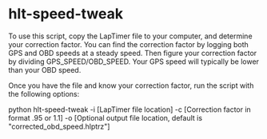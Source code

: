 # hlt-speed-tweak

To use this script, copy the LapTimer file to your computer, and determine your correction factor. You can find the correction factor by logging both GPS and OBD speeds at a steady speed. Then figure your correction factor by dividing GPS_SPEED/OBD_SPEED. Your GPS speed will typically be lower than your OBD speed.

Once you have the file and know your correction factor, run the script with the following options:

python hlt-speed-tweak -i [LapTimer file location] -c [Correction factor in format .95 or 1.1] -o [Optional output file location, default is "corrected_obd_speed.hlptrz"]
